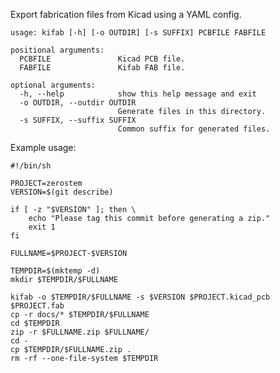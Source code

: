 Export fabrication files from Kicad using a YAML config.


    usage: kifab [-h] [-o OUTDIR] [-s SUFFIX] PCBFILE FABFILE

    positional arguments:
      PCBFILE               Kicad PCB file.
      FABFILE               Kifab FAB file.

    optional arguments:
      -h, --help            show this help message and exit
      -o OUTDIR, --outdir OUTDIR
                            Generate files in this directory.
      -s SUFFIX, --suffix SUFFIX
                            Common suffix for generated files.


Example usage:

    #!/bin/sh

    PROJECT=zerostem
    VERSION=$(git describe)

    if [ -z "$VERSION" ]; then \
        echo "Please tag this commit before generating a zip."
        exit 1
    fi

    FULLNAME=$PROJECT-$VERSION

    TEMPDIR=$(mktemp -d)
    mkdir $TEMPDIR/$FULLNAME

    kifab -o $TEMPDIR/$FULLNAME -s $VERSION $PROJECT.kicad_pcb $PROJECT.fab
    cp -r docs/* $TEMPDIR/$FULLNAME
    cd $TEMPDIR
    zip -r $FULLNAME.zip $FULLNAME/
    cd -
    cp $TEMPDIR/$FULLNAME.zip .
    rm -rf --one-file-system $TEMPDIR
